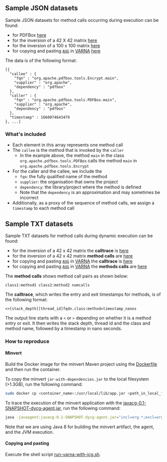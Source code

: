 ## Sample JSON datasets

Sample JSON datasets for method calls occurring during execution can be found:
- for PDFBox [here](https://kth-my.sharepoint.com/:u:/g/personal/deepikat_ug_kth_se/EXDt-aFckBdDiDBmGG34MKgBtgveYPQRVYNyrXLwk20d1A?e=joqta1)
- for the inversion of a 42 X 42 matrix [here](https://kth-my.sharepoint.com/:u:/g/personal/deepikat_ug_kth_se/EcR10VR86FNFtcqHb6JTEmYBzPd8AoqnYic4dDdIdcisNA?e=NMTBGi)
- for the inversion of a 100 x 100 matrix [here](https://kth-my.sharepoint.com/:u:/g/personal/deepikat_ug_kth_se/EVEXcc85WkxNuT4sfPQ_7ZkBrYo-ZXkszyUFQPhO5eQEuw?e=ugrZWd)
- for copying and pasting [`AUG`](https://en.wikipedia.org/wiki/Start_codon) in [VARNA](http://varna.lri.fr/) [here](https://kth-my.sharepoint.com/:u:/g/personal/deepikat_ug_kth_se/EXRotVN2q6dPn_oZDE5-bDoBQ0aGYDhXCXp4ZsoIDwqauw?e=BoUj7Y)

The data is of the following format:
```
[{
  "callee" : {
    "fqn" : "org.apache.pdfbox.tools.Encrypt.main",
    "supplier" : "org.apache",
    "dependency" : "pdfbox"
  },
  "caller" : {
    "fqn" : "org.apache.pdfbox.tools.PDFBox.main",
    "supplier" : "org.apache",
    "dependency" : "pdfbox"
  },
  "timestamp" : 1660074643479
}, ...]
```

### What's included
- Each element in this array represents one method call
- The `callee` is the method that is invoked by the `caller`
  - In the example above, the method `main` in the class `org.apache.pdfbox.tools.PDFBox` calls the method `main` in `org.apache.pdfbox.tools.Encrypt`
- For the caller and the callee, we include the
  - `fqn`: the fully qualified name of the method
  - `supplier`: the organisation that owns the project
  - `dependency`: the library/project where the method is defined
  - Note that the `dependency` is an approximation and may sometimes be incorrect
- Additionally, as a proxy of the sequence of method calls, we assign a `timestamp` to each method call


## Sample TXT datasets

Sample TXT datasets for method calls during dynamic execution can be found:
- for the inversion of a 42 x 42 matrix the **calltrace** is [here](https://kth-my.sharepoint.com/:t:/g/personal/cesarsv_ug_kth_se/EW4EL-_DEolAmRB93lBkcmQBxRn3kY88HLCGB_tbKkuAZQ)
- for the inversion of a 42 x 42 matrix **method calls** are [here](https://kth-my.sharepoint.com/:t:/g/personal/cesarsv_ug_kth_se/ESyJw9xuyrFLi6jiFDCQFWsBFFachyPJx90k8Ap1k5Gibg)
- for copying and pasting [`AUG`](https://en.wikipedia.org/wiki/Start_codon) in [VARNA](http://varna.lri.fr/) the **calltrace** is  [here](./varna-traces/calltrace.txt)
- for copying and pasting [`AUG`](https://en.wikipedia.org/wiki/Start_codon) in [VARNA](http://varna.lri.fr/) the **methods calls** are  [here](./varna-traces/methods-call.txt)

The **method calls** shows method call pairs as shown below:

```text
class1:method1 class2:method2 numcalls
```
The **calltrace**, which writes the entry and exit timestamps for methods, is of the following format:

```text
<>[stack_depth][thread_id]fqdn.class:method=timestamp_nanos
```

The output line starts with a `<` or `>` depending on whether it is a method entry or exit.
It then writes the stack depth, thread id and the class and method name, followed by a timestamp in nano seconds. 

### How to reproduce


#### Minvert

Build the Docker image for the minvert Maven project using the [Dockerfile](code/NWL2022/minvert/Dockerfile) and then run the container.

To copy the minvert `jar-with-dependencies.jar` to the local filesystem (>1.3GB), run the following command:

```bash
sudo docker cp <container_name>:/usr/local/lib/app.jar <path_in_local_file_system>
```

To trace the execution of the minvert application with the [javacg-0.1-SNAPSHOT-dycg-agent.jar](code/NWL2022/minvert-traces/javacg-0.1-SNAPSHOT-dycg-agent.jar), run the following command:

```bash 
java -javaagent:javacg-0.1-SNAPSHOT-dycg-agent.jar="incl=org.*;excl=org.apache.commons.lang3.*,org.nd4j.*,org.bytedeco.*" -cp javacg-0.1-SNAPSHOT-dycg-agent.jar:minvert-0.1-jar-with-dependencies-jdk8.jar -jar minvert-0.1-jar-with-dependencies-jdk8.jar > traces/minvert-trace.txt
``` 

Note that we are using Java 8 for building the minvert artifact, the agent, and the JVM execution. 

#### Copying and pasting

Execute the shell script [run-varna-with-jcg.sh](./varna-traces/run-varna-with-jcg.sh).
